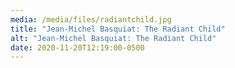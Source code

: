 ```yaml
---
media: /media/files/radiantchild.jpg
title: "Jean-Michel Basquiat: The Radiant Child"
alt: "Jean-Michel Basquiat: The Radiant Child"
date: 2020-11-20T12:19:00-0500
---
```


